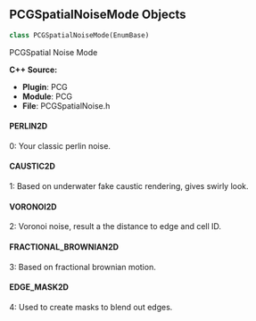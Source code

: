 ## PCGSpatialNoiseMode Objects

```python
class PCGSpatialNoiseMode(EnumBase)
```

PCGSpatial Noise Mode

**C++ Source:**

- **Plugin**: PCG
- **Module**: PCG
- **File**: PCGSpatialNoise.h

<a id="unreal.PCGSpatialNoiseMode.PERLIN2D"></a>

#### PERLIN2D

0: Your classic perlin noise.

<a id="unreal.PCGSpatialNoiseMode.CAUSTIC2D"></a>

#### CAUSTIC2D

1: Based on underwater fake caustic rendering, gives swirly look.

<a id="unreal.PCGSpatialNoiseMode.VORONOI2D"></a>

#### VORONOI2D

2: Voronoi noise, result a the distance to edge and cell ID.

<a id="unreal.PCGSpatialNoiseMode.FRACTIONAL_BROWNIAN2D"></a>

#### FRACTIONAL_BROWNIAN2D

3: Based on fractional brownian motion.

<a id="unreal.PCGSpatialNoiseMode.EDGE_MASK2D"></a>

#### EDGE_MASK2D

4: Used to create masks to blend out edges.

<a id="unreal.PCGSpatialNoiseMask2DMode"></a>